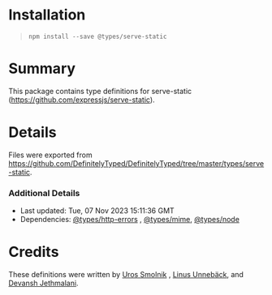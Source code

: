 # Installation

> `npm install --save @types/serve-static`

# Summary

This package contains type definitions for serve-static (https://github.com/expressjs/serve-static).

# Details

Files were exported from https://github.com/DefinitelyTyped/DefinitelyTyped/tree/master/types/serve-static.

### Additional Details

* Last updated: Tue, 07 Nov 2023 15:11:36 GMT
* Dependencies: [@types/http-errors](https://npmjs.com/package/@types/http-errors)
  , [@types/mime](https://npmjs.com/package/@types/mime), [@types/node](https://npmjs.com/package/@types/node)

# Credits

These definitions were written by [Uros Smolnik](https://github.com/urossmolnik)
, [Linus Unnebäck](https://github.com/LinusU), and [Devansh Jethmalani](https://github.com/devanshj).
